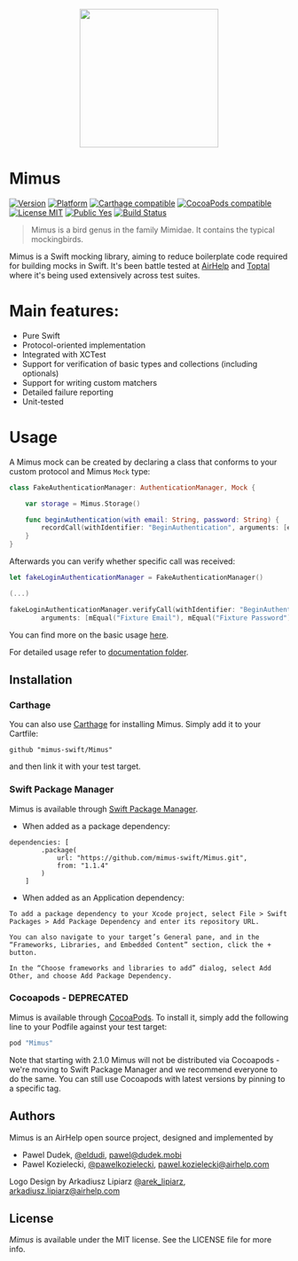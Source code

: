 <p align="center">
  <img src="https://github.com/mimus-swift/Mimus/raw/master/Design/mimus%403x.png" width="250" height="250"/>
</p>

# Mimus

[![Version](https://img.shields.io/cocoapods/v/Mimus.svg?style=flat)](http://cocoapods.org/pods/Mimus)
[![Platform](https://img.shields.io/cocoapods/p/Mimus.svg?style=flat)](http://cocoapods.org/pods/Mimus)
[![Carthage compatible](https://img.shields.io/badge/Carthage-compatible-4BC51D.svg?style=flat)](https://github.com/Carthage/Carthage)
[![CocoaPods compatible](https://img.shields.io/badge/CocoaPods-compatible-4BC51D.svg?style=flat)](https://github.com/CocoaPods/CocoaPods)
[![License MIT](https://img.shields.io/badge/License-MIT-blue.svg?style=flat)]()
[![Public Yes](https://img.shields.io/badge/Public-yes-green.svg?style=flat)]()
[![Build Status](https://travis-ci.org/mimus-swift/Mimus.svg?branch=master)](https://travis-ci.org/mimus-swift/Mimus)

> Mimus is a bird genus in the family Mimidae. It contains the typical mockingbirds.

Mimus is a Swift mocking library, aiming to reduce boilerplate code required for building mocks in Swift. It's been battle tested at [AirHelp](http://airhelp.com) and [Toptal](https://www.toptal.com) where it's being used extensively across test suites.

# Main features:

* Pure Swift
* Protocol-oriented implementation
* Integrated with XCTest
* Support for verification of basic types and collections (including optionals)
* Support for writing custom matchers
* Detailed failure reporting
* Unit-tested

# Usage

A Mimus mock can be created by declaring a class that conforms to your custom protocol and Mimus `Mock` type:

```swift
class FakeAuthenticationManager: AuthenticationManager, Mock {

    var storage = Mimus.Storage()

    func beginAuthentication(with email: String, password: String) {
        recordCall(withIdentifier: "BeginAuthentication", arguments: [email, password])
    }
}
```

Afterwards you can verify whether specific call was received:

```swift
let fakeLoginAuthenticationManager = FakeAuthenticationManager()

(...)

fakeLoginAuthenticationManager.verifyCall(withIdentifier: "BeginAuthentication",
        arguments: [mEqual("Fixture Email"), mEqual("Fixture Password")])
```

You can find more on the basic usage [here](https://github.com/mimus-swift/Mimus/blob/master/Documentation/Basics.md).

For detailed usage refer to [documentation folder](https://github.com/mimus-swift/Mimus/tree/master/Documentation).

## Installation

### Carthage

You can also use [Carthage](https://github.com/Carthage/Carthage) for installing Mimus.
Simply add it to your Cartfile:

```
github "mimus-swift/Mimus"
```

and then link it with your test target.

### Swift Package Manager

Mimus is available through [Swift Package Manager](https://swift.org/package-manager/).

- When added as a package dependency:

```
dependencies: [
        .package(
            url: "https://github.com/mimus-swift/Mimus.git",
            from: "1.1.4"
        )
    ]
```

- When added as an Application dependency:

```
To add a package dependency to your Xcode project, select File > Swift Packages > Add Package Dependency and enter its repository URL.
```
```
You can also navigate to your target’s General pane, and in the “Frameworks, Libraries, and Embedded Content” section, click the + button.
```
```
In the “Choose frameworks and libraries to add” dialog, select Add Other, and choose Add Package Dependency.
```


### Cocoapods - DEPRECATED

Mimus is available through [CocoaPods](http://cocoapods.org). To install
it, simply add the following line to your Podfile against your test target:

```ruby
pod "Mimus"
```

Note that starting with 2.1.0 Mimus will not be distributed via Cocoapods - we're moving to Swift Package Manager and we recommend everyone to do the same. You can still use Cocoapods with latest versions by pinning to a specific tag.

## Authors

Mimus is an AirHelp open source project, designed and implemented by

* Pawel Dudek, [@eldudi](http://twitter.com/eldudi), pawel@dudek.mobi
* Pawel Kozielecki, [@pawelkozielecki](https://twitter.com/pawelkozielecki), pawel.kozielecki@airhelp.com

Logo Design by Arkadiusz Lipiarz [@arek_lipiarz](https://twitter.com/arek_lipiarz), arkadiusz.lipiarz@airhelp.com

## License

*Mimus* is available under the MIT license. See the LICENSE file for more info.
